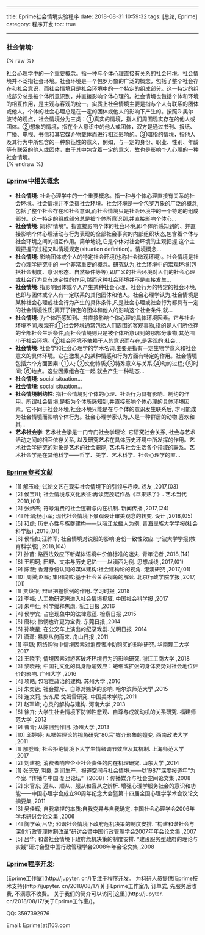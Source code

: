 
---
title: Eprime社会情境实验程序
date: 2018-08-31 10:59:32
tags: [总论, Eprime]
category: 程序开发
toc: true

---



<span></span>
<!-- more -->



### 社会情境:

{% raw %}
<div class="p1">社会心理学中的一个重要概念。指一种与个体心理直接有关系的社会环境。社会情境并不泛指社会环境。社会环境是一个包罗万象的广泛的概念，包括了整个社会存在和社会意识，而社会情境只是社会环境中的一个特定的组成部分。这一特定的组成部分总是被个体所意识到，并直接影响个体心理的。社会情境也包括个体和环境的相互作用，是主观与客观的统一。实质上社会情境主要是指与个人有联系的团体或他人。个体的社会心理总是在一定的团体或他人的影响下产生的。按照G·奥尔波特的观点，社会情境分为三类：①真实的情境，指人们周围现实存在的他人或团体。②想象的情境，指在个人意识中的他人或团体，双方是通过书刊、报纸、广播、电视、书信和其它媒介物载体而进行相互影响的。③暗指的情境，指他人及其行为中所包含的一种象征性的意义，例如，与一定的身份、职业、性别、年龄等有联系的他人或团体，由于其中包含着一定的意义，故也是影响个人心理的一种社会情境。</div>
{% endraw %}



### [Eprime](/tags/Eprime/)中[相关概念](/categories/程序开发)

- **社会情境**: 社会心理学中的一个重要概念。指一种与个体心理直接有关系的社会环境。社会情境并不泛指社会环境。社会环境是一个包罗万象的广泛的概念,包括了整个社会存在和社会意识,而社会情境只是社会环境中的一个特定的组成部分。这一特定的组成部分总是被个体所意识到,并直接影响个体心...
- **社会情境**: 简称“情境”。指直接影响个体的社会环境,即个体所感知到的、并直接影响个体心理活动与行为表现的全部社会事实的内部组织状态,包含着个体与社会环境之间的相互作用。简单地说,它是个体对社会环境的主观把握,这个主观把握的过程又叫情境规定(situation definition)。情境概念...
- **社会情境**: 影响团体或个人的特定社会环境(也称社会微观环境)。社会情境是社会心理学研究中的 一个非常重要的概念。研究认为,社会环境中的宏观环境(包括社会制度、意识形态、自然条件等等),即广义的社会环境对人们的社会心理或社会行为具有决定性的作用,然而这种社会环境并不是直接发生...
- **社会情境**: 指影响团体或个人产生某种社会心理、社会行为的特定的社会环境,也即与团体或个人有一定联系的其他团体和他人。社会心理学认为,社会情境是某种社会心理或社会行为产生的具体条件,凡是社会心理或社会行为都具有一定的社会情境性质;离开了特定的团体和他人的影响这个社会条件,就...
- **社会情境**: 为个体所感知到、并直接影响个体心理的具体环境因素。它与社会环境不同,表现在:①社会环境通常包括人们周围的客观事物,指的是人们所依存的全部社会生活条件,而社会情境则只是被个体所意识到的那部分事物,其范围小于社会环境。②社会环境不依赖于人的意识而存在,是客观的;社会...
- **社会情境**: 社会学和社会心理学的学术名词,主要是指有一定生物学意义和社会意义的具体环境。它在激发人的某种情感和行为方面有特定的作用。社会情境包括六个方面因素: ①人; ②文化特质;③特殊意义与关系;④动的过程; ⑤时间; ⑥地点。这些因素组合在一起,就会产生一种动态...
- **社会情境**: social situation...
- **社会情境**: social situation...
- **社会情境制约性**: 指社会情境对个体的心理、社会行为具有影响、制约的作用。所谓社会情境,是指为个体所感知到,并直接影响个体心理的具体环境因素。它不同于社会环境,社会环境只能是在与个体的意识发生联系后, 才可能成为社会情境而影响个体行为。社会心理学家认为,人是一种群居的动物,喜欢和其...
- **艺术社会学**: 艺术社会学是一门专门社会学理论, 它研究社会关系, 社会与艺术活动之间的相互依存关系, 以及研究艺术在具体历史环境中所发挥的作用。艺术社会学研究的对象是艺术的社会职能, 艺术与社会生活各个领域的联系。艺术社会学是在其他科学——哲学、美学、艺术科学、社会心理学的直...


### [Eprime](/tags/Eprime/)[参考文献](/categories/程序开发/)

- [1]  解玉峰; 试论文艺在现实社会情境下的引领与呼唤. 戏友 ,2017,(03)
- [2]  侯宝川; 社会情境与文化表征:再读庞茂琨作品《苹果熟了》. 艺术当代 ,2018,(01)
- [3]  张炳杰; 符号消费的社会逻辑与内在机制. 新闻传播 ,2017,(24)
- [4]  叶湄;杨小军; 现代社会情境下景观设计审美观念的转变. 设计 ,2018,(05)
- [5]  和虎; 历史心性与族群建构——以丽江龙蟠人为例. 青海民族大学学报(社会科学版) ,2018,(01)
- [6]  侯怡如;汪祚军; 社会情境对说服的影响:身份一致性效应. 宁波大学学报(教育科学版) ,2018,(04)
- [7]  孙苗; 路西法效应下新媒体语境中价值标准的迷失. 青年记者 ,2018,(14)
- [8]  王明珂; 田野、文本与历史记忆——以滇西为例. 思想战线 ,2017,(01)
- [9]  陈薇; 香港身份认同的媒体建构:社会建构论的视角. 港澳研究 ,2017,(01)
- [10]  周赟;赵晖; 集团腐败:基于社会关系视角的解读. 北京行政学院学报 ,2017,(01)
- [1]  贾焕银; 辩证把握惯例的作用. 学习时报 ,2018
- [2]  李福; 人工物研究需进入社会情境视域. 中国社会科学报 ,2017
- [3]  朱中仕; 科学缓释焦虑. 浙江日报 ,2016
- [4]  侯学宾; 占座现象中的法律意蕴. 检察日报 ,2015
- [5]  唐彬; 怜悯也许更为宝贵. 东莞日报 ,2014
- [6]  孙晓星; 在公交车上演出的纪录戏剧. 光明日报 ,2014
- [7]  潇潇; 暴戾从何而来. 舟山日报 ,2011
- [1]  李璐; 网络购物中情境因素对消费者冲动购买的影响研究. 华南理工大学 ,2017
- [2]  王晓宇; 情境因素对游客破坏环境行为的影响研究. 浙江工商大学 ,2018
- [3]  黎晓丹; 中国礼文化的具身隐喻效应：蜷缩或扩张的身体姿势对社会地位评价的影响. 广州大学 ,2016
- [4]  项皓; 包容性政治的建构. 苏州大学 ,2016
- [5]  朱奕达; 社会排斥、自尊对嫉妒的影响. 哈尔滨师范大学 ,2015
- [6]  连文莉; 安东尼·戈姆雷研究. 中国美术学院 ,2011
- [7]  赵军峰; 心灵的解构与建构. 河南大学 ,2013
- [8]  徐卉; 大学生社会情境下防御性悲观、自尊与成就动机的关系研究. 福建师范大学 ,2013
- [9]  曹青; 从陈旧到作旧. 扬州大学 ,2013
- [10]  邱婷婷; 从框架理论的视角研究“80后”媒介形象的嬗变. 西南政法大学 ,2011
- [1]  解登峰; 社会拒绝情境下大学生情绪调节效应及其机制. 上海师范大学 ,2017
- [2]  刘建花; 消费者响应企业社会责任的内在机理研究. 山东大学 ,2014
- [1]  张志安;阴良; 新闻生产、报道空间与社会情境:——以1987“深度报道年”为个案. “传播与中国·复旦论坛”（2008）：传播媒介与社会空间论文集 ,2008
- [2]  宋官东; 遵从、顺从、服从和盲从之辨析. 增强心理学服务社会的意识和功能——中国心理学会成立90周年纪念大会暨第十四届全国心理学学术会议论文摘要集 ,2011
- [3]  吴佳辉; 自我拿捏的本质:自我变异与自我确定. 中国社会心理学会2006年学术研讨会论文集 ,2006
- [4]  陶学荣;吕华; 和谐社会情境下政府危机决策的制度安排. “构建和谐社会与深化行政管理体制改革”研讨会暨中国行政管理学会2007年年会论文集 ,2007
- [5]  吕华; 和谐社会情境下政府危机决策的制度安排. “建设服务型政府的理论与实践”研讨会暨中国行政管理学会2008年年会论文集 ,2008


### [Eprime](/tags/Eprime/)[程序开发](/categories/程序开发/):
[Eprime工作室](http://jupyter. cn/)专注于程序开发。
为科研人员提供[Eprime技术支持](http://jupyter. cn/2018/08/17/关于Eprime工作室/), 订单式, 先服务后收费, 不满意不收费。
关于我们的简介可以访问[这里](http://jupyter. cn/2018/08/17/关于Eprime工作室/)。

QQ: 3597392976

Email: Eprime[at]163.com


